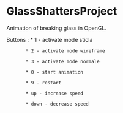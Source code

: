 # GlassShattersProject
 Animation of breaking glass in OpenGL.
 
 Buttons :	* 1 - activate mode sticla
 
           * 2 - activate mode wireframe
 
           * 3 - activate mode normale
           
           * 0 - start animation
           
           * 9 - restart
           
           * up - increase speed
           
           * down - decrease speed
